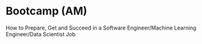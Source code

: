 # Bootcamp (AM) 
How to Prepare, Get and Succeed in a Software Engineer/Machine Learning Engineer/Data Scientist Job
